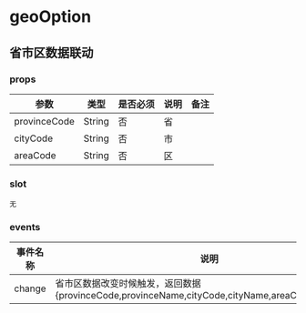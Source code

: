 # geoOption

## 省市区数据联动

### props

|参数|类型|是否必须|说明|备注|
|---|---|---|---|---|
|provinceCode|String|否|省||
|cityCode|String|否|市||
|areaCode|String|否|区||


### slot

``无``

### events

|事件名称|说明|
|-------|---|
|change|省市区数据改变时候触发，返回数据 {provinceCode,provinceName,cityCode,cityName,areaCode,areaName}|


